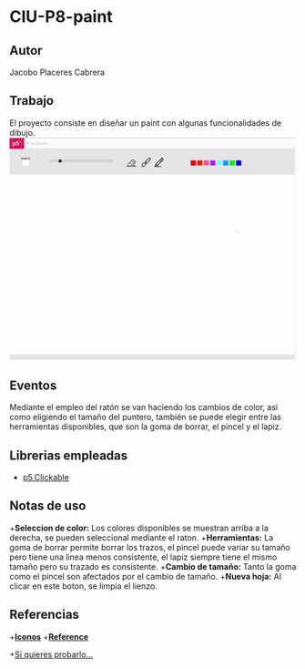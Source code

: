 # CIU-P8-paint
## Autor
Jacobo Placeres Cabrera

## Trabajo
El proyecto consiste en diseñar un paint con algunas funcionalidades de dibujo.
![](p8.gif)

## Eventos
Mediante el empleo del ratón se van haciendo los cambios de color, así como eligiendo el tamaño del puntero, también se puede elegir entre las herramientas disponibles, que son la goma de borrar, el pincel y el lapiz.

## Librerias empleadas
* [p5.Clickable](https://github.com/Lartu/p5.clickable)

## Notas de uso
+**Seleccion de color:** Los colores disponibles se muestran arriba a la derecha, se pueden seleccional mediante el raton.
+**Herramientas:** La goma de borrar permite borrar los trazos, el pincel puede variar su tamaño pero tiene una linea menos consistente, el lapiz siempre tiene el mismo tamaño pero su trazado es consistente.
+**Cambio de tamaño:** Tanto la goma como el pincel son afectados por el cambio de tamaño.
+**Nueva hoja:** Al clicar en este boton, se limpia el lienzo.

## Referencias
+**[Iconos](www.flaticon.com)**
+**[Reference](https://p5js.org/reference/)**

+[Si quieres probarlo...](https://editor.p5js.org/jeycovo/full/uhSGrSH6J)

